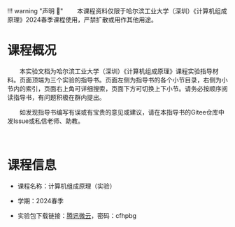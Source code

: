 !!! warning "声明 :loudspeaker:"
    &emsp;&emsp;本课程资料仅限于哈尔滨工业大学（深圳）《计算机组成原理》2024春季课程使用，严禁扩散或用作其他用途。



# 课程概况

&emsp;&emsp;本实验文档为哈尔滨工业大学（深圳）《计算机组成原理》课程实验指导材料。页面顶端为三个实验的指导书。页面左侧为指导书的各个小节目录，右侧为小节内的索引，页面右上角可详细搜索，页面下方可切换上下小节。请务必按顺序阅读指导书，有问题积极在群内提出。

&emsp;&emsp;如发现指导书编写有误或有宝贵的意见或建议，请在本指导书的Gitee仓库中发Issue或私信老师、助教。

&emsp;&emsp;

# 课程信息

- 课程名称：计算机组成原理（实验）

- 学期：2024春季

- 实验包下载链接：<a href="https://share.weiyun.com/BTGcHNvK" target="_blank">腾讯微云</a>，密码：cfhpbg
